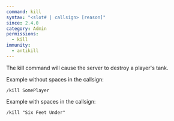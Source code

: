 ```yaml
---
command: kill
syntax: "<slot# | callsign> [reason]"
since: 2.4.0
category: Admin
permissions:
  - kill
immunity:
  - antikill
---
```


The kill command will cause the server to destroy a player's tank.

Example without spaces in the callsign:

```
/kill SomePlayer
```

Example with spaces in the callsign:

```
/kill "Six Feet Under"
```
